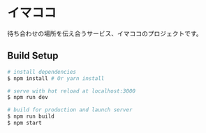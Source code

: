 # イマココ

待ち合わせの場所を伝え合うサービス、イマココのプロジェクトです。

## Build Setup

``` bash
# install dependencies
$ npm install # Or yarn install

# serve with hot reload at localhost:3000
$ npm run dev

# build for production and launch server
$ npm run build
$ npm start
```
